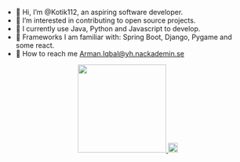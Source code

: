 - 👋 Hi, I’m @Kotik112, an aspiring software developer.
- 👀 I’m interested in contributing to open source projects.
- 📑 I currently use Java, Python and Javascript to develop.
- 💫 Frameworks I am familiar with: Spring Boot, Django, Pygame and some react.
- 📧 How to reach me Arman.Iqbal@yh.nackademin.se



<!---
Kotik112/Kotik112 is a ✨ special ✨ repository because its `README.md` (this file) appears on your GitHub profile.
You can click the Preview link to take a look at your changes.

![Kotik's GitHub stats](https://github-readme-stats.vercel.app/api?username=Kotik112&theme=great-gatsby)
![Kotik's Top Langs](https://github-readme-stats.vercel.app/api/top-langs/?username=Kotik112&hide=html,scss,stylus,blade,css,shell,batchfile,dockerfile&show_icons=true&count_private=true&theme=great-gatsby)
-->
<p align="center">
  <a href="https://github.com/Kotik112">
    <img height="180em" src="https://github-readme-stats.vercel.app/api?username=Kotik112&theme=great-gatsby" />
    <img height="20em" src="https://github-readme-stats.vercel.app/api/top-langs/?username=Kotik112&hide=html,scss,stylus,blade,css,shell,batchfile,dockerfile&show_icons=true&count_private=true&theme=great-gatsby" />
  </a>
</p>
